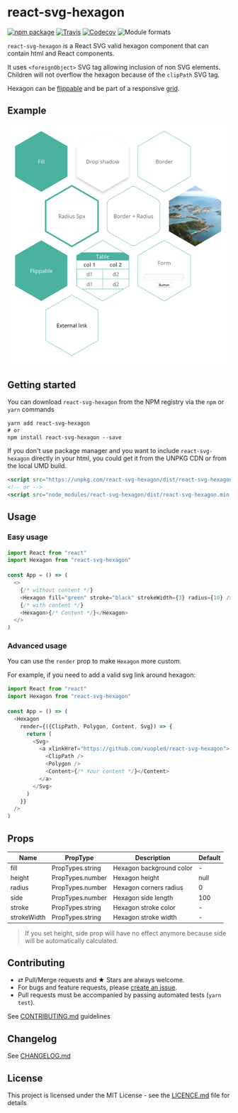 # react-svg-hexagon

[![npm package][npm-badge]][npm]
[![Travis][build-badge]][build]
[![Codecov][codecov-badge]][codecov]
![Module formats][module-formats]

`react-svg-hexagon` is a React SVG valid hexagon component that can contain html and React components.

It uses `<foreignObject>` SVG tag allowing inclusion of non SVG elements.
Children will not overflow the hexagon because of the `clipPath` SVG tag.

Hexagon can be [flippable](../react-svg-hexagon-flip) and be part of a responsive [grid](../react-svg-hexagon-grid).

## Example

[![Sample image](../../sample.png)](https://xuopled.github.io/react-svg-hexagons/)

## Getting started

You can download `react-svg-hexagon` from the NPM registry via the `npm` or `yarn` commands

```shell
yarn add react-svg-hexagon
# or
npm install react-svg-hexagon --save
```

If you don't use package manager and you want to include `react-svg-hexagon` directly in your html, you could get it from the UNPKG CDN or from the local UMD build.

```html
<script src="https://unpkg.com/react-svg-hexagon/dist/react-svg-hexagon.min.js"></script>
<!-- or -->
<script src="node_modules/react-svg-hexagon/dist/react-svg-hexagon.min.js"></script>
```

## Usage

### Easy usage

```javascript
import React from "react"
import Hexagon from "react-svg-hexagon"

const App = () => (
  <>
    {/* without content */}
    <Hexagon fill="green" stroke="black" strokeWidth={3} radius={10} />
    {/* with content */}
    <Hexagon>{/* Content */}</Hexagon>
  </>
)
```

### Advanced usage

You can use the `render` prop to make `Hexagon` more custom.

For example, if you need to add a valid svg link around hexagon:

```javascript
import React from "react"
import Hexagon from "react-svg-hexagon"

const App = () => (
  <Hexagon
    render={({ClipPath, Polygon, Content, Svg}) => {
      return (
        <Svg>
          <a xlinkHref="https://github.com/xuopled/react-svg-hexagon">
            <ClipPath />
            <Polygon />
            <Content>{/* Your content */}</Content>
          </a>
        </Svg>
      )
    }}
  />
)
```

## Props

| Name        | PropType         | Description              | Default |
| ----------- | ---------------- | ------------------------ | ------- |
| fill        | PropTypes.string | Hexagon background color | -       |
| height      | PropTypes.number | Hexagon height           | null    |
| radius      | PropTypes.number | Hexagon corners radius   | 0       |
| side        | PropTypes.number | Hexagon side length      | 100     |
| stroke      | PropTypes.string | Hexagon stroke color     | -       |
| strokeWidth | PropTypes.string | Hexagon stroke width     | -       |

> If you set height, side prop will have no effect anymore because side will be automatically calculated.

## Contributing

- ⇄ Pull/Merge requests and ★ Stars are always welcome.
- For bugs and feature requests, please [create an issue][github-issue].
- Pull requests must be accompanied by passing automated tests (`yarn test`).

See [CONTRIBUTING.md](../../CONTRIBUTING.md) guidelines

## Changelog

See [CHANGELOG.md](./CHANGELOG.md)

## License

This project is licensed under the MIT License - see the [LICENCE.md](../../LICENCE.md) file for details

[npm-badge]: https://img.shields.io/npm/v/react-svg-hexagon.svg?style=flat-square
[npm]: https://www.npmjs.org/package/react-svg-hexagon
[build-badge]: https://img.shields.io/travis/xuopled/react-svg-hexagon/master.svg?style=flat-square
[build]: https://travis-ci.org/xuopled/react-svg-hexagon
[codecov-badge]: https://img.shields.io/codecov/c/github/xuopled/react-svg-hexagon.svg?style=flat-square
[codecov]: https://codecov.io/gh/xuopled/react-svg-hexagon
[module-formats]: https://img.shields.io/badge/module%20formats-umd%2C%20cjs%2C%20esm-green.svg?style=flat-square
[github-issue]: https://github.com/xuopled/react-svg-hexagon/issues/new

